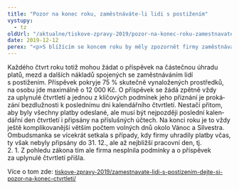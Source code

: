 ```yaml
---
title: "Pozor na konec roku, zaměstnáváte-li lidi s postižením"
vystupy:
  - tz
oldUrl: "/aktualne/tiskove-zpravy-2019/pozor-na-konec-roku-zamestnavate-li-lidi-s-postizenim"
date: 2019-12-12
perex: "<p>S blížícím se koncem roku by měly zpozornět firmy zaměstnávající lidi s postižením. Pokud nestihnou zaplatit všechny povinné daně a odvody do posledního kalendářního dne, přijdou o příspěvek na zaměstnávání lidí s postižením.</p>"
---
```


<!-- imported from the old website -->

<p class="MsoNormal"><span lang="CS">Každého čtvrt roku totiž mohou žádat o příspěvek
na částečnou úhradu platů, mezd a dalších nákladů spojených se zaměstnáváním
lidí s postižením. Příspěvek pokryje 75 % skutečně vynaložených prostředků, na
osobu jde maximálně o 12 000 Kč. O příspěvek se žádá zpětně vždy za uplynulé
čtvrtletí a jednou z klíčových podmínek jeho přiznání je prokázání
bezdlužnosti k poslednímu dni kalendářního čtvrtletí. Nestačí přitom, aby
byly všechny platby odeslané, ale musí být nejpozději poslední kalendářní den
čtvrtletí i připsány na příslušných účtech. Na konci roku je to vždy ještě
komplikovanější větším počtem volných dnů okolo Vánoc a Silvestra. Ombudsmanka
se vícekrát setkala s případy, kdy firmy uhradily platby včas, ty však nebyly
připsány do 31. 12., ale až nejbližší pracovní den, tj. 2. 1. Z pohledu zákona
tím ale firma nesplnila podmínky a o příspěvek za uplynulé čtvrtletí přišla. </span></p>

<p class="MsoNormal"><span lang="CS">Více o tom zde: </span><a href="aktualne/tiskove-zpravy-2019/zamestnavate-lidi-s-postizenim-dejte-si-pozor-na-konec-ctvrtleti/" style="font-size: 12.8px;">tiskove-zpravy-2019/zamestnavate-lidi-s-postizenim-dejte-si-pozor-na-konec-ctvrtleti/</a></p>
